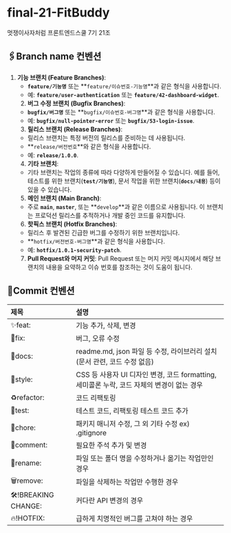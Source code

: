# final-21-FitBuddy
멋쟁이사자처럼 프론트엔드스쿨 7기 21조


🖇️Branch name 컨벤션
-----
1. **기능 브랜치 (Feature Branches)**:
    - **`feature/기능명`** 또는 **`feature/이슈번호-기능명`**과 같은 형식을 사용합니다.
    - 예: **`feature/user-authentication`** 또는 **`feature/42-dashboard-widget`**.
    2. **버그 수정 브랜치 (Bugfix Branches)**:
    - **`bugfix/버그명`** 또는 **`bugfix/이슈번호-버그명`**과 같은 형식을 사용합니다.
    - 예: **`bugfix/null-pointer-error`** 또는 **`bugfix/53-login-issue`**.
    3. **릴리스 브랜치 (Release Branches)**:
    - 릴리스 브랜치는 특정 버전의 릴리스를 준비하는 데 사용됩니다.
    - **`release/버전번호`**와 같은 형식을 사용합니다.
    - 예: **`release/1.0.0`**.
    4. **기타 브랜치**:
    - 기타 브랜치는 작업의 종류에 따라 다양하게 만들어질 수 있습니다. 예를 들어, 테스트를 위한 브랜치(**`test/기능명`**), 문서 작업을 위한 브랜치(**`docs/내용`**) 등이 있을 수 있습니다.
    5. **메인 브랜치 (Main Branch)**:
    - 주로 **`main`**, **`master`**, 또는 **`develop`**과 같은 이름으로 사용됩니다. 이 브랜치는 프로덕션 릴리스를 추적하거나 개발 중인 코드를 유지합니다.
    6. **핫픽스 브랜치 (Hotfix Branches)**:
    - 릴리스 후 발견된 긴급한 버그를 수정하기 위한 브랜치입니다.
    - **`hotfix/버전번호-버그명`**과 같은 형식을 사용합니다.
    - 예: **`hotfix/1.0.1-security-patch`**.
    7. **Pull Request와 머지 커밋**: Pull Request 또는 머지 커밋 메시지에서 해당 브랜치의 내용을 요약하고 이슈 번호를 참조하는 것이 도움이 됩니다.


🍡Commit 컨벤션
---

|제목|설명|
|:---|:---|
|✨feat:|	기능 추가, 삭제, 변경
|🐛fix:|	버그, 오류 수정
|📝docs:|	readme.md, json 파일 등 수정, 라이브러리 설치 (문서 관련, 코드 수정 없음)
|🎨style:|	CSS 등 사용자 UI 디자인 변경, 코드 formatting, 세미콜론 누락, 코드 자체의 변경이 없는 경우
|♻️refactor:|	코드 리팩토링
|🧪test:|	테스트 코드, 리팩토링 테스트 코드 추가
|🌱chore:|	패키지 매니저 수정, 그 외 기타 수정 ex) .gitignore
|💬comment:|	필요한 주석 추가 및 변경
|🚚rename:|	파일 또는 폴더 명을 수정하거나 옮기는 작업만인 경우
|🗑remove:|	파일을 삭제하는 작업만 수행한 경우
|🛠!BREAKING CHANGE:|	커다란 API 변경의 경우
|🔥!HOTFIX:|	급하게 치명적인 버그를 고쳐야 하는 경우

